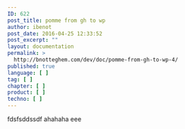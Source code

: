 ```yaml
---
ID: 622
post_title: pomme from gh to wp
author: ibenot
post_date: 2016-04-25 12:33:52
post_excerpt: ""
layout: documentation
permalink: >
  http://bnotteghem.com/dev/doc/pomme-from-gh-to-wp-4/
published: true
language: [ ]
tag: [ ]
chapter: [ ]
product: [ ]
techno: [ ]
---
```

fdsfsddssdf ahahaha
eee